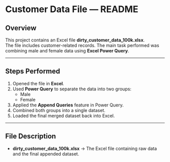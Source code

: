 # Customer Data File — README

## Overview
This project contains an Excel file **dirty_customer_data_100k.xlsx**.  
The file includes customer-related records. The main task performed was combining male and female data using **Excel Power Query**.

---

## Steps Performed
1. Opened the file in **Excel**.  
2. Used **Power Query** to separate the data into two groups:  
   - Male  
   - Female  
3. Applied the **Append Queries** feature in Power Query.  
4. Combined both groups into a single dataset.  
5. Loaded the final merged dataset back into Excel.  

---

## File Description
- **dirty_customer_data_100k.xlsx** → The Excel file containing raw data and the final appended dataset.
